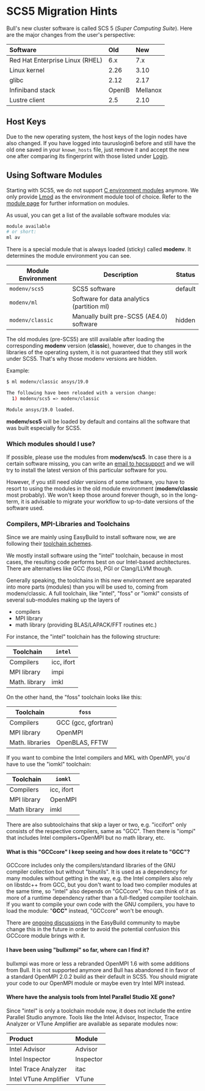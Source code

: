 # SCS5 Migration Hints

Bull's new cluster software is called SCS 5 (*Super Computing Suite*).
Here are the major changes from the user's perspective:

| Software                        | Old    | New      |
|:--------------------------------|:-------|:---------|
| Red Hat Enterprise Linux (RHEL) | 6.x    | 7.x      |
| Linux kernel                    | 2.26   | 3.10     |
| glibc                           | 2.12   | 2.17     |
| Infiniband stack                | OpenIB | Mellanox |
| Lustre client                   | 2.5    | 2.10     |

## Host Keys

Due to the new operating system, the host keys of the login nodes have also changed. If you have
logged into tauruslogin6 before and still have the old one saved in your `known_hosts` file, just
remove it and accept the new one after comparing its fingerprint with those listed under
[Login](../access/key_fingerprints.md).

## Using Software Modules

Starting with SCS5, we do not support [C environment modules](http://modules.sourceforge.net/)
anymore. We only provide [Lmod](http://lmod.readthedocs.io/en/latest/index.html) as the environment
module tool of choice. Refer to the [module page](modules.md) for further information on modules.

As usual, you can get a list of the available software modules via:

```Bash
module available
# or short:
ml av
```

There is a special module that is always loaded (sticky) called
**modenv**. It determines the module environment you can see.

| Module Environment | Description                                 | Status  |
|--------------------|---------------------------------------------|---------|
| `modenv/scs5`      | SCS5 software                               | default |
| `modenv/ml`        | Software for data analytics (partition ml)  |         |
| `modenv/classic`   | Manually built pre-SCS5 (AE4.0) software    | hidden  |

The old modules (pre-SCS5) are still available after loading the
corresponding **modenv** version (**classic**), however, due to changes
in the libraries of the operating system, it is not guaranteed that they
still work under SCS5. That's why those modenv versions are hidden.

Example:

```Bash
$ ml modenv/classic ansys/19.0

The following have been reloaded with a version change:
  1) modenv/scs5 => modenv/classic

Module ansys/19.0 loaded.
```

**modenv/scs5** will be loaded by default and contains all the software
that was built especially for SCS5.

### Which modules should I use?

If possible, please use the modules from **modenv/scs5**. In case there is a certain software
missing, you can write an [email to hpcsupport](mailto:hpcsupport@zih.tu-dresden.de) and we will try
to install the latest version of this particular software for you.

However, if you still need *older* versions of some software, you have to resort to using the
modules in the old module environment (**modenv/classic** most probably). We won't keep those around
forever though, so in the long-term, it is advisable to migrate your workflow to up-to-date versions
of the software used.

### Compilers, MPI-Libraries and Toolchains

Since we are mainly using EasyBuild to install software now, we are following their
[toolchain schemes](http://easybuild.readthedocs.io/en/latest/Common-toolchains.html).

We mostly install software using the "intel" toolchain, because in most cases, the resulting code
performs best on our Intel-based architectures. There are alternatives like GCC (foss), PGI or
Clang/LLVM though.

Generally speaking, the toolchains in this new environment are separated into more parts (modules)
than you will be used to, coming from modenv/classic. A full toolchain, like "intel", "foss" or
"iomkl" consists of several sub-modules making up the layers of

- compilers
- MPI library
- math library (providing BLAS/LAPACK/FFT routines etc.)

For instance, the "intel" toolchain has the following structure:

| Toolchain    | `intel`    |
|--------------|------------|
| Compilers    | icc, ifort |
| MPI library  | impi       |
| Math. library | imkl       |

On the other hand, the "foss" toolchain looks like this:

| Toolchain      | `foss`              |
|----------------|---------------------|
| Compilers      | GCC (gcc, gfortran) |
| MPI library    | OpenMPI             |
| Math. libraries | OpenBLAS, FFTW      |

If you want to combine the Intel compilers and MKL with OpenMPI, you'd have to use the "iomkl"
toolchain:

| Toolchain    | `iomkl`    |
|--------------|------------|
| Compilers    | icc, ifort |
| MPI library  | OpenMPI    |
| Math library | imkl       |

There are also subtoolchains that skip a layer or two, e.g. "iccifort" only consists of the
respective compilers, same as "GCC". Then there is "iompi" that includes Intel compilers+OpenMPI but
no math library, etc.

#### What is this "GCCcore" I keep seeing and how does it relate to "GCC"?

GCCcore includes only the compilers/standard libraries of the GNU compiler collection but without
"binutils". It is used as a dependency for many modules without getting in the way, e.g. the Intel
compilers also rely on libstdc++ from GCC, but you don't want to load two compiler modules at the
same time, so "intel" also depends on "GCCcore". You can think of it as more of a runtime dependency
rather than a full-fledged compiler toolchain. If you want to compile your own code with the GNU
compilers, you have to load the module: "**GCC"** instead, "GCCcore" won't be enough.

There are [ongoing discussions](https://github.com/easybuilders/easybuild-easyconfigs/issues/6366)
in the EasyBuild community to maybe change this in the future in order to avoid the potential
confusion this GCCcore module brings with it.

#### I have been using "bullxmpi" so far, where can I find it?

bullxmpi was more or less a rebranded OpenMPI 1.6 with some additions from Bull. It is not supported
anymore and Bull has abandoned it in favor of a standard OpenMPI 2.0.2 build as their default in
SCS5. You should migrate your code to our OpenMPI module or maybe even try Intel MPI instead.

#### Where have the analysis tools from Intel Parallel Studio XE gone?

Since "intel" is only a toolchain module now, it does not include the entire Parallel Studio
anymore. Tools like the Intel Advisor, Inspector, Trace Analyzer or VTune Amplifier are available as
separate modules now:

| Product               | Module    |
|:----------------------|:----------|
| Intel Advisor         | Advisor   |
| Intel Inspector       | Inspector |
| Intel Trace Analyzer  | itac      |
| Intel VTune Amplifier | VTune     |
